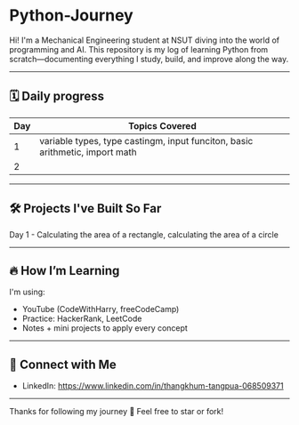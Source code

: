 # Python-Journey
Hi! I'm a Mechanical Engineering student at NSUT diving into the world of programming and AI. This repository is my log of learning Python from scratch—documenting everything I study, build, and improve along the way.

---

## 🗓 Daily progress

| Day | Topics Covered |
|------|----------------|
| 1 | variable types, type castingm, input funciton, basic arithmetic, import math |
| 2 | 


---

## 🛠️ Projects I've Built So Far

Day 1 - Calculating the area of a rectangle, calculating the area of a circle

---

## 🔥 How I’m Learning

I'm using:
- YouTube (CodeWithHarry, freeCodeCamp)
- Practice: HackerRank, LeetCode
- Notes + mini projects to apply every concept

---

## 🔗 Connect with Me

- LinkedIn: https://www.linkedin.com/in/thangkhum-tangpua-068509371

---

Thanks for following my journey 🙌 Feel free to star or fork!
